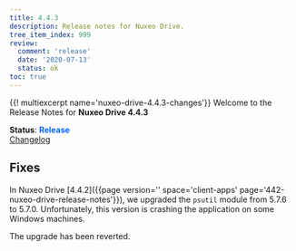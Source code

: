 ```yaml
---
title: 4.4.3
description: Release notes for Nuxeo Drive.
tree_item_index: 999
review:
  comment: 'release'
  date: '2020-07-13'
  status: ok
toc: true
---
```


{{! multiexcerpt name='nuxeo-drive-4.4.3-changes'}}
Welcome to the Release Notes for **Nuxeo Drive 4.4.3**

**Status**: <font color="#0066ff">**Release**</font> </br>
<i class="fa fa-long-arrow-right" aria-hidden="true"></i> [Changelog](https://github.com/nuxeo/nuxeo-drive/blob/master/docs/changes/4.4.3.md)

## Fixes

In Nuxeo Drive [4.4.2]({{page version='' space='client-apps' page='442-nuxeo-drive-release-notes'}}), we upgraded the `psutil` module from 5.7.6 to 5.7.0.
Unfortunately, this version is crashing the application on some Windows machines.

The upgrade has been reverted.
